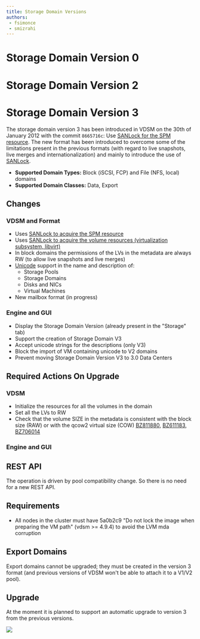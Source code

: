 ```yaml
---
title: Storage Domain Versions
authors:
 - fsimonce
 - smizrahi
---
```


<!-- TODO: Content review -->

# Storage Domain Version 0

# Storage Domain Version 2

# Storage Domain Version 3

The storage domain version 3 has been introduced in VDSM on the 30th of January 2012 with the commit `8665716c`: Use [SANLock for the SPM resource](http://gerrit.ovirt.org/726).
The new format has been introduced to overcome some of the limitations present in the previous formats (with regard to live snapshots, live merges and internationalization)
and mainly to introduce the use of [SANLock](https://fedorahosted.org/sanlock).

*   **Supported Domain Types:** Block (iSCSI, FCP) and File (NFS, local) domains
*   **Supported Domain Classes:** Data, Export

## Changes

### VDSM and Format

* Uses [SANLock to acquire the SPM resource](http://gerrit.ovirt.org/726)
* Uses [SANLock to acquire the volume resources (virtualization subsystem, libvirt)](http://gerrit.ovirt.org/1253)
* In block domains the permissions of the LVs in the metadata are always RW (to allow live snapshots and live merges)
* [Unicode](http://gerrit.ovirt.org/637) support in the name and description of:
    -   Storage Pools
    -   Storage Domains
    -   Disks and NICs
    -   Virtual Machines
* New mailbox format (in progress)

### Engine and GUI

*   Display the Storage Domain Version (already present in the "Storage" tab)
*   Support the creation of Storage Domain V3
*   Accept unicode strings for the descriptions (only V3)
*   Block the import of VM containing unicode to V2 domains
*   Prevent moving Storage Domain Version V3 to 3.0 Data Centers

## Required Actions On Upgrade

### VDSM

*   Initialize the resources for all the volumes in the domain
*   Set all the LVs to RW
*   Check that the volume SIZE in the metadata is consistent with the block size (RAW) or with the qcow2 virtual size (COW) [BZ811880](https://bugzilla.redhat.com/show_bug.cgi?id=811880), [BZ611183](https://bugzilla.redhat.com/show_bug.cgi?id=611183), [BZ706014](https://bugzilla.redhat.com/show_bug.cgi?id=706014)

### Engine and GUI

## REST API

The operation is driven by pool compatibility change. So there is no need for a new REST API.

## Requirements

*   All nodes in the cluster must have 5a0b2c9 "Do not lock the image when preparing the VM path" (vdsm >= 4.9.4) to avoid the LVM mda corruption

## Export Domains

Export domains cannot be upgraded; they must be created in the version 3 format (and previous versions of VDSM won't be able to attach it to a V1/V2 pool).

## Upgrade

At the moment it is planned to support an automatic upgrade to version 3 from the previous versions.

![](/images/wiki/DomainUpgrade1.png)


